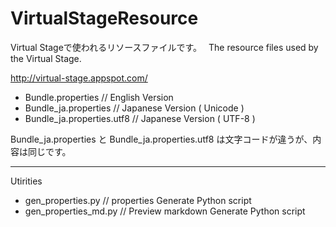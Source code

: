 VirtualStageResource
====================

Virtual Stageで使われるリソースファイルです。　
The resource files used by the Virtual Stage.

 http://virtual-stage.appspot.com/

 - Bundle.properties // English Version
 - Bundle_ja.properties // Japanese Version ( Unicode )
 - Bundle_ja.properties.utf8 // Japanese Version ( UTF-8 )
 
Bundle_ja.properties と Bundle_ja.properties.utf8 は文字コードが違うが、内容は同じです。
 
------------------------------------
 Utirities
 
 - gen_properties.py // properties Generate Python script
 - gen_properties_md.py // Preview markdown Generate Python script
